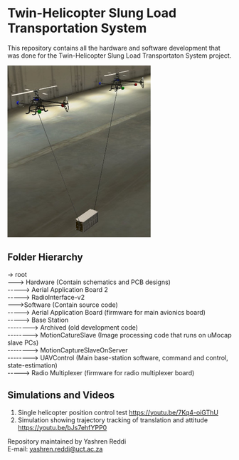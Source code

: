 # Twin-Helicopter Slung Load Transportation System
This repository contains all the hardware and software development that was done for the Twin-Helicopter Slung Load Transportaton System project.

![](https://github.com/rddyas002/Twin-Helicopter-Slung-Load-Transportation-System/blob/master/twin_lift.jpg)

## Folder Hierarchy
-> root <br/>
---> Hardware	(Contain schematics and PCB designs)<br/>
-----> Aerial Application Board 2<br/>
-----> RadioInterface-v2<br/>
--->Software	(Contain source code)<br/>
-----> Aerial Application Board	(firmware for main avionics board)<br/>
-----> Base Station<br/>
--------> Archived	(old development code)<br/>
--------> MotionCatureSlave	(Image processing code that runs on uMocap slave PCs)<br/>
--------> MotionCaptureSlaveOnServer	<br/>
--------> UAVControl	(Main base-station software, command and control, state-estimation)<br/>
-----> Radio Multiplexer	(firmware for radio multiplexer board)<br/>

## Simulations and Videos
1. Single helicopter position control test <https://youtu.be/7Kq4-oiGThU>
2. Simulation showing trajectory tracking of translation and attitude <https://youtu.be/bJs7ehfYPP0>

Repository maintained by Yashren Reddi <br/>
E-mail: yashren.reddi@uct.ac.za 
